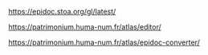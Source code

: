 https://epidoc.stoa.org/gl/latest/

https://patrimonium.huma-num.fr/atlas/editor/

https://patrimonium.huma-num.fr/atlas/epidoc-converter/
